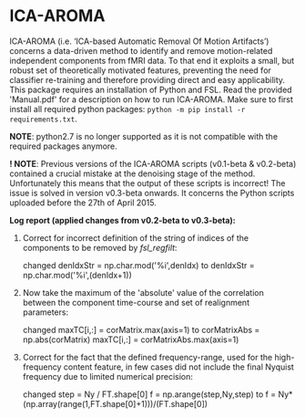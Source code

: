 # ICA-AROMA
ICA-AROMA (i.e. ‘ICA-based Automatic Removal Of Motion Artifacts’) concerns a data-driven method to identify and remove motion-related independent components from fMRI data. To that end it exploits a small, but robust set of theoretically motivated features, preventing the need for classifier re-training and therefore providing direct and easy applicability. This package requires an installation of Python and FSL. Read the provided 'Manual.pdf' for a description on how to run ICA-AROMA. Make sure to first install all required python packages: `python -m pip install -r requirements.txt`.

**NOTE**: python2.7 is no longer supported as it is not compatible with the required packages anymore.

**! NOTE**: Previous versions of the ICA-AROMA scripts (v0.1-beta & v0.2-beta) contained a crucial mistake at the denoising stage of the method. Unfortunately this means that the output of these scripts is incorrect! The issue is solved in version v0.3-beta onwards. It concerns the Python scripts uploaded before the 27th of April 2015.

**Log report (applied changes from v0.2-beta to v0.3-beta):**

1) Correct for incorrect definition of the string of indices of the components to be removed by *fsl_regfilt*:

	changed   denIdxStr = np.char.mod('%i',denIdx)
	to        denIdxStr = np.char.mod('%i',(denIdx+1))
2) Now take the maximum of the 'absolute' value of the correlation between the component time-course and set of realignment parameters: 

	changed   maxTC[i,:] = corMatrix.max(axis=1)
	to        corMatrixAbs = np.abs(corMatrix)
              maxTC[i,:] = corMatrixAbs.max(axis=1)
3) Correct for the fact that the defined frequency-range, used for the high-frequency content feature, in few cases did not include the final Nyquist frequency due to limited numerical precision:

	changed   step = Ny / FT.shape[0]
	          f = np.arange(step,Ny,step)
	to        f = Ny*(np.array(range(1,FT.shape[0]+1)))/(FT.shape[0])
